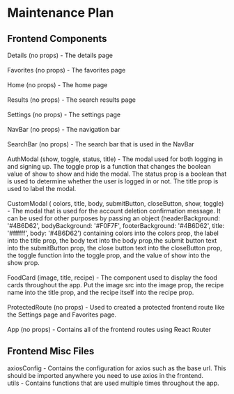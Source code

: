 # Maintenance Plan

## Frontend Components

Details (no props) - The details page
<br>
<br>
Favorites (no props) - The favorites page
<br>
<br>
Home (no props) - The home page
<br>
<br>
Results (no props) - The search results page
<br>
<br>
Settings (no props) - The settings page
<br>
<br>
NavBar (no props) - The navigation bar
<br>
<br>
SearchBar (no props) - The search bar that is used in the NavBar
<br>
<br>
AuthModal (show, toggle, status, title) - The modal used for both logging in and signing up. The toggle prop is a function that changes the boolean value of show to show and hide the modal. The status prop is a boolean that is used to determine whether the user is logged in or not. The title prop is used to label the modal.
<br>
<br>
CustomModal ( colors, title, body, submitButton, closeButton, show, toggle) - The modal that is used for the account deletion confirmation message. It can be used for other purposes by passing an object (headerBackground: '#4B6D62', bodyBackground: '#F0F7F', footerBackground: '#4B6D62', title: '#ffffff', body: '#4B6D62') containing colors into the colors prop, the label into the title prop, the body text into the body prop,the submit button text into the submitButton prop, the close button text into the closeButton prop, the toggle function into the toggle prop, and the value of show into the show prop.
<br>
<br>
FoodCard (image, title, recipe) - The component used to display the food cards throughout the app. Put the image src into the image prop, the recipe name into the title prop, and the recipe itself into the recipe prop.
<br>
<br>
ProtectedRoute (no props) - Used to created a protected frontend route like the Settings page and Favorites page.
<br>
<br>
App (no props) - Contains all of the frontend routes using React Router
<br>

## Frontend Misc Files

axiosConfig - Contains the configuration for axios such as the base url. This should be imported anywhere you need to use axios in the frontend.
<br>
utils - Contains functions that are used multiple times throughout the app.
